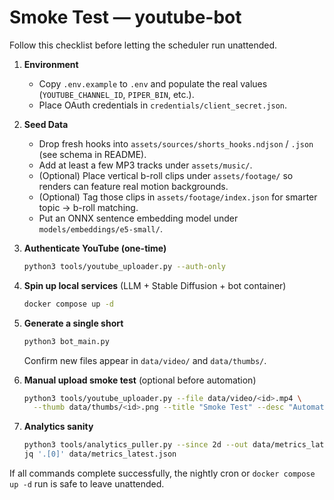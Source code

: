 # Smoke Test — youtube-bot

Follow this checklist before letting the scheduler run unattended.

1. **Environment**
   - Copy `.env.example` to `.env` and populate the real values (`YOUTUBE_CHANNEL_ID`, `PIPER_BIN`, etc.).
   - Place OAuth credentials in `credentials/client_secret.json`.

2. **Seed Data**
   - Drop fresh hooks into `assets/sources/shorts_hooks.ndjson` / `.json` (see schema in README).
   - Add at least a few MP3 tracks under `assets/music/`.
   - (Optional) Place vertical b-roll clips under `assets/footage/` so renders can feature real motion backgrounds.
   - (Optional) Tag those clips in `assets/footage/index.json` for smarter topic → b-roll matching.
   - Put an ONNX sentence embedding model under `models/embeddings/e5-small/`.

3. **Authenticate YouTube (one-time)**
   ```bash
   python3 tools/youtube_uploader.py --auth-only
   ```

4. **Spin up local services** (LLM + Stable Diffusion + bot container)
   ```bash
   docker compose up -d
   ```

5. **Generate a single short**
   ```bash
   python3 bot_main.py
   ```
   Confirm new files appear in `data/video/` and `data/thumbs/`.

6. **Manual upload smoke test** (optional before automation)
   ```bash
   python3 tools/youtube_uploader.py --file data/video/<id>.mp4 \
     --thumb data/thumbs/<id>.png --title "Smoke Test" --desc "Automated" --privacy unlisted
   ```

7. **Analytics sanity**
   ```bash
   python3 tools/analytics_puller.py --since 2d --out data/metrics_latest.json
   jq '.[0]' data/metrics_latest.json
   ```

If all commands complete successfully, the nightly cron or `docker compose up -d` run is safe to leave unattended.
